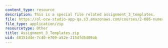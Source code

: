 ```yaml
---
content_type: resource
description: This is a special file related assignment_3_templates.
file: https://ol-ocw-studio-app-qa.s3.amazonaws.com/courses/2-086-numerical-computation-for-mechanical-engineers-fall-2014/48151d4e7c40e709a52e2154fd5409ab_Assignment_3_Templates.zip
file_type: application/zip
resourcetype: Other
title: Assignment_3_Templates.zip
uid: 48151d4e-7c40-e709-a52e-2154fd5409ab
---
```

